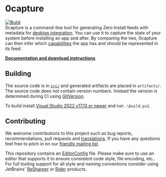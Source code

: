 # 0capture

[![Build](https://github.com/0install/0capture/actions/workflows/build.yml/badge.svg)](https://github.com/0install/0capture/actions/workflows/build.yml)  
0capture is a command-line tool for generating Zero Install feeds with metadata for [desktop integration](https://docs.0install.net/details/desktop-integration/). You can use it to capture the state of your system before installing an app and after. By comparing the two, 0capture can then infer which [capabilities](https://docs.0install.net/specifications/capabilities/) the app has and should be represented in its feed.

**[Documentation and download instructions](https://docs.0install.net/tools/0publish-gui/)**

## Building

The source code is in [`src/`](src/) and generated artifacts are placed in `artifacts/`.  
The source code does not contain version numbers. Instead the version is determined during CI using [GitVersion](https://gitversion.net/).

To build install [Visual Studio 2022 v17.13 or newer](https://www.visualstudio.com/downloads/) and run `.\build.ps1`.  

## Contributing

We welcome contributions to this project such as bug reports, recommendations, pull requests and [translations](https://www.transifex.com/eicher/0install-win/). If you have any questions feel free to pitch in on our [friendly mailing list](https://0install.net/support.html#lists).

This repository contains an [EditorConfig](http://editorconfig.org/) file. Please make sure to use an editor that supports it to ensure consistent code style, file encoding, etc.. For full tooling support for all style and naming conventions consider using JetBrains' [ReSharper](https://www.jetbrains.com/resharper/) or [Rider](https://www.jetbrains.com/rider/) products.
